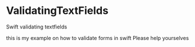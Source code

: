 # ValidatingTextFields
Swift validating textfields

this is my example on how to validate forms in swift
Please help yourselves

